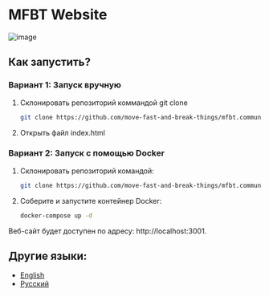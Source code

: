 # MFBT Website

![image](https://github.com/move-fast-and-break-things/mfabt_site/assets/92587254/18e628c2-26bb-4f31-8a7f-5173e218ed40)

## Как запустить?

### Вариант 1: Запуск вручную

1. Склонировать репозиторий коммандой git clone
   ```bash
   git clone https://github.com/move-fast-and-break-things/mfbt.community.git
   ```
2. Открыть файл index.html

### Вариант 2: Запуск с помощью Docker

1.  Склонировать репозиторий командой:

    ```bash
    git clone https://github.com/move-fast-and-break-things/mfbt.community.git
    ```

2.  Соберите и запустите контейнер Docker:

    ```bash
    docker-compose up -d
    ```

Веб-сайт будет доступен по адресу: http://localhost:3001.

## Другие языки:

- [English](README.md)
- [Русский](README.ru.md)
